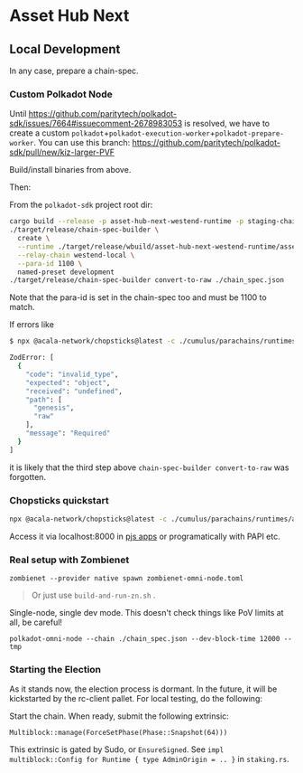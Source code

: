 # Asset Hub Next

## Local Development

In any case, prepare a chain-spec.

### Custom Polkadot Node

Until https://github.com/paritytech/polkadot-sdk/issues/7664#issuecomment-2678983053 is resolved, we
have to create a custom `polkadot`+`polkadot-execution-worker`+`polkadot-prepare-worker`. You can
use this branch: https://github.com/paritytech/polkadot-sdk/pull/new/kiz-larger-PVF

Build/install binaries from above.

Then:

From the `polkadot-sdk` project root dir:

```bash
cargo build --release -p asset-hub-next-westend-runtime -p staging-chain-spec-builder
./target/release/chain-spec-builder \
  create \
  --runtime ./target/release/wbuild/asset-hub-next-westend-runtime/asset_hub_next_westend_runtime.compact.compressed.wasm \
  --relay-chain westend-local \
  --para-id 1100 \
  named-preset development
./target/release/chain-spec-builder convert-to-raw ./chain_spec.json
```

Note that the para-id is set in the chain-spec too and must be 1100 to match.

If errors like

```bash
$ npx @acala-network/chopsticks@latest -c ./cumulus/parachains/runtimes/assets/asset-hub-next-westend/ah-next-chopsticks.yml --genesis chain_spec.json

ZodError: [
  {
    "code": "invalid_type",
    "expected": "object",
    "received": "undefined",
    "path": [
      "genesis",
      "raw"
    ],
    "message": "Required"
  }
]
```

it is likely that the third step above `chain-spec-builder convert-to-raw` was forgotten.

### Chopsticks quickstart
```bash
npx @acala-network/chopsticks@latest -c ./cumulus/parachains/runtimes/assets/asset-hub-next-westend/ah-next-chopsticks.yml --genesis chain_spec.json
```
Access it via localhost:8000 in [pjs apps](https://polkadot.js.org/apps/?rpc=ws://127.0.0.1:8000) or
programatically with PAPI etc.

### Real setup with Zombienet

```
zombienet --provider native spawn zombienet-omni-node.toml
```

> Or just use `build-and-run-zn.sh` .

Single-node, single dev mode. This doesn't check things like PoV limits at all, be careful!

```
polkadot-omni-node --chain ./chain_spec.json --dev-block-time 12000 --tmp
```


### Starting the Election

As it stands now, the election process is dormant. In the future, it will be kickstarted by the
rc-client pallet. For local testing, do the following:

Start the chain. When ready, submit the following extrinsic:

```
Multiblock::manage(ForceSetPhase(Phase::Snapshot(64)))
```

This extrinsic is gated by Sudo, or `EnsureSigned`. See `impl multiblock::Config for Runtime { type
AdminOrigin = .. }` in `staking.rs`.
